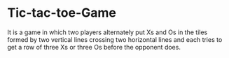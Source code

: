 # Tic-tac-toe-Game
It is a game in which two players alternately put Xs and Os in the tiles formed by two vertical lines crossing two horizontal lines and each tries to get a row of three Xs or three Os before the opponent does.
